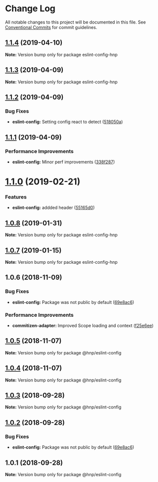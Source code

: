 # Change Log

All notable changes to this project will be documented in this file.
See [Conventional Commits](https://conventionalcommits.org) for commit guidelines.

## [1.1.4](https://github.com/MechanicalHuman/hnp-utilities/compare/eslint-config-hnp@1.1.3...eslint-config-hnp@1.1.4) (2019-04-10)

**Note:** Version bump only for package eslint-config-hnp

## [1.1.3](https://github.com/MechanicalHuman/hnp-utilities/compare/eslint-config-hnp@1.1.2...eslint-config-hnp@1.1.3) (2019-04-09)

**Note:** Version bump only for package eslint-config-hnp

## [1.1.2](https://github.com/MechanicalHuman/hnp-utilities/compare/eslint-config-hnp@1.1.1...eslint-config-hnp@1.1.2) (2019-04-09)

### Bug Fixes

-   **eslint-config:** Setting config react to detect ([518050a](https://github.com/MechanicalHuman/hnp-utilities/commit/518050a))

## [1.1.1](https://github.com/MechanicalHuman/hnp-utilities/compare/eslint-config-hnp@1.1.0...eslint-config-hnp@1.1.1) (2019-04-09)

### Performance Improvements

-   **eslint-config:** Minor perf improvements ([338f287](https://github.com/MechanicalHuman/hnp-utilities/commit/338f287))

# [1.1.0](https://github.com/MechanicalHuman/hnp-utilities/compare/eslint-config-hnp@1.0.8...eslint-config-hnp@1.1.0) (2019-02-21)

### Features

-   **eslint-config:** addded header ([55165d0](https://github.com/MechanicalHuman/hnp-utilities/commit/55165d0))

## [1.0.8](https://github.com/MechanicalHuman/hnp-utilities/compare/eslint-config-hnp@1.0.7...eslint-config-hnp@1.0.8) (2019-01-31)

**Note:** Version bump only for package eslint-config-hnp

## [1.0.7](https://github.com/MechanicalHuman/hnp-utilities/compare/eslint-config-hnp@1.0.6...eslint-config-hnp@1.0.7) (2019-01-15)

**Note:** Version bump only for package eslint-config-hnp

## 1.0.6 (2018-11-09)

### Bug Fixes

-   **eslint-config:** Package was not public by default ([69e8ac6](https://github.com/MechanicalHuman/hnp-utilities/commit/69e8ac6))

### Performance Improvements

-   **commitizen-adapter:** Improved Scope loading and context ([f25e6ee](https://github.com/MechanicalHuman/hnp-utilities/commit/f25e6ee))

## [1.0.5](https://github.com/MechanicalHuman/hnp-utilities/compare/@hnp/eslint-config@1.0.4...@hnp/eslint-config@1.0.5) (2018-11-07)

**Note:** Version bump only for package @hnp/eslint-config

## [1.0.4](https://github.com/MechanicalHuman/hnp-utilities/compare/@hnp/eslint-config@1.0.3...@hnp/eslint-config@1.0.4) (2018-11-07)

**Note:** Version bump only for package @hnp/eslint-config

<a name="1.0.3"></a>

## [1.0.3](https://github.com/MechanicalHuman/hnp-utilities/compare/@hnp/eslint-config@1.0.2...@hnp/eslint-config@1.0.3) (2018-09-28)

**Note:** Version bump only for package @hnp/eslint-config

<a name="1.0.2"></a>

## [1.0.2](https://github.com/MechanicalHuman/hnp-utilities/compare/@hnp/eslint-config@1.0.1...@hnp/eslint-config@1.0.2) (2018-09-28)

### Bug Fixes

-   **eslint-config:** Package was not public by default ([69e8ac6](https://github.com/MechanicalHuman/hnp-utilities/commit/69e8ac6))

<a name="1.0.1"></a>

## 1.0.1 (2018-09-28)

**Note:** Version bump only for package @hnp/eslint-config
